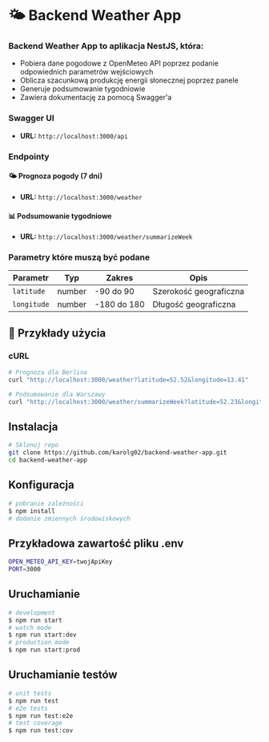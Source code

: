 # 🌤️ Backend Weather App

### Backend Weather App to aplikacja NestJS, która:
- Pobiera dane pogodowe z OpenMeteo API poprzez podanie odpowiednich parametrów wejściowych
- Oblicza szacunkową produkcję energii słonecznej poprzez panele
- Generuje podsumowanie tygodniowie
- Zawiera dokumentację za pomocą Swagger'a

### Swagger UI
- **URL:** `http://localhost:3000/api`

### Endpointy

#### 🌤️ Prognoza pogody (7 dni)
- **URL:** `http://localhost:3000/weather`

#### 📊 Podsumowanie tygodniowe
- **URL:** `http://localhost:3000/weather/summarizeWeek`

### Parametry które muszą być podane

| Parametr | Typ | Zakres | Opis |
|----------|-----|--------|------|
| `latitude` | number | -90 do 90 | Szerokość geograficzna |
| `longitude` | number | -180 do 180 | Długość geograficzna |

## 🎯 Przykłady użycia

### cURL
```bash
# Prognoza dla Berlina
curl "http://localhost:3000/weather?latitude=52.52&longitude=13.41"

# Podsumowanie dla Warszawy
curl "http://localhost:3000/weather/summarizeWeek?latitude=52.23&longitude=21.01"
```

## Instalacja
```bash
# Sklonuj repo
git clone https://github.com/karolg02/backend-weather-app.git
cd backend-weather-app
```
## Konfiguracja

```bash
# pobranie zależności
$ npm install
# dodanie zmiennych środowiskowych
```

## Przykładowa zawartość pliku .env
```bash
OPEN_METEO_API_KEY=twojApiKey
PORT=3000
```

## Uruchamianie

```bash
# development
$ npm run start
# watch mode
$ npm run start:dev
# production mode
$ npm run start:prod
```

## Uruchamianie testów

```bash
# unit tests
$ npm run test
# e2e tests
$ npm run test:e2e
# test coverage
$ npm run test:cov
```